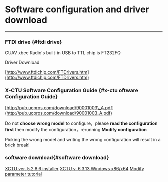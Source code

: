 # Software configuration and driver download

---

### FTDI drive  {#ftdi drive}

CUAV xbee Radio's built-in USB to TTL chip is FT232FQ

Driver Download

[http://www.ftdichip.com/FTDrivers.htm](http://www.ftdichip.com/FTDrivers.htm)

### X-CTU Software Configuration Guide {#x-ctu oftware Configuration Guide}

[http://pub.ucpros.com/download/90001003\_A.pdf](http://pub.ucpros.com/download/90001003_A.pdf)

Do not **choose wrong model** to configure，please **read the configuration first** then modify the configuration，rerunning **Modify configuration**

Picking the wrong model and writing the wrong configuration will result in a brick break!

### software download{#software download}

[XCTU ver. 5.2.8.6 installer](http://ftp1.digi.com/support/utilities/40003002_C.exe)
[XCTU v. 6.3.13 Windows x86/x64](http://ftp1.digi.com/support/utilities/40003026_redirect.htm)
[Modify parameter tutorial](http://doc.cuav.net/tutorial/copter/optional-hardware/radio/usb-xbee.html)



